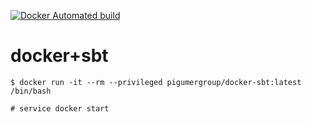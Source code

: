 
[![Docker Automated build](https://img.shields.io/docker/automated/jrottenberg/ffmpeg.svg)](https://hub.docker.com/r/pigumergroup/docker-sbt/)

docker+sbt
===============

```
$ docker run -it --rm --privileged pigumergroup/docker-sbt:latest /bin/bash
```

```
# service docker start
```

